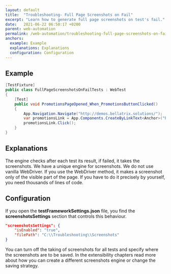```yaml
---
layout: default
title:  "Troubleshooting- Full Page Screenshots on Fail"
excerpt: "Learn how to generate full page screenshots on test's fail."
date:   2021-06-22 06:50:17 +0200
parent: web-automation
permalink: /web-automation/troubleshooting-full-page-screenshots-on-fail/
anchors:
  example: Example
  explanations: Explanations
  configuration: Configuration
---
```

Example
-------
```csharp
[TestFixture]
public class FullPageScreenshotsOnFailTests : WebTest
{
    [Test]
    public void PromotionsPageOpened_When_PromotionsButtonClicked()
    {
        App.Navigation.Navigate("http://demos.bellatrix.solutions/");
        var promotionsLink = App.Components.CreateByLinkText<Anchor>("Promotions");
        promotionsLink.Click();
    }
}
```

Explanations
------------
The engine checks after each test its result, if failed, it takes the screenshots. We have a unique engine for screenshots. We do not use vanilla WebDriver. If you use the WebDriver method, it makes a screenshot only of the visible part of the page. If you have to do it precisely by yourself, you need thousands of lines of code.

Configuration
-------------
If you open the **testFrameworkSettings.json** file, you find the **screenshotsSettings** section that controls this behaviour.
```json
"screenshotsSettings": {
    "isEnabled": "true",
    "filePath": "C:\\Troubleshooting\\Screenshots"
}
```
You can turn off the taking of screenshots for all tests and specify where the screenshots are to be saved. In the extensibility chapters read more about how you can create a different screenshots engine or change the saving strategy.